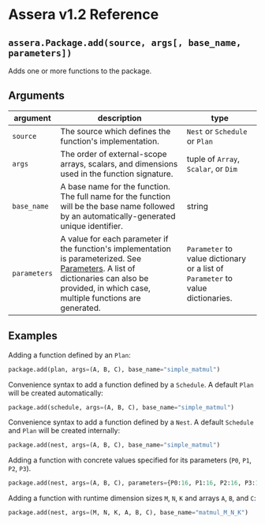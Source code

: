 [//]: # (Project: Assera)
[//]: # (Version: v1.2)

# Assera v1.2 Reference

## `assera.Package.add(source, args[, base_name, parameters])`
Adds one or more functions to the package.

## Arguments

argument | description | type
--- | --- | ---
`source` | The source which defines the function's implementation. | `Nest` or `Schedule` or `Plan`
`args` | The order of external-scope arrays, scalars, and dimensions used in the function signature. | tuple of `Array`, `Scalar`, or `Dim`
`base_name` | A base name for the function. The full name for the function will be the base name followed by an automatically-generated unique identifier. | string
`parameters` | A value for each parameter if the function's implementation is parameterized. See [Parameters](<../../../Manual/09%20Parameters.md>). A list of dictionaries can also be provided, in which case, multiple functions are generated.| `Parameter` to value dictionary or a list of `Parameter` to value dictionaries.

## Examples

Adding a function defined by an `Plan`:

```python
package.add(plan, args=(A, B, C), base_name="simple_matmul")
```

Convenience syntax to add a function defined by a `Schedule`. A default `Plan` will be created automatically:

```python
package.add(schedule, args=(A, B, C), base_name="simple_matmul")
```

Convenience syntax to add a function defined by a `Nest`. A default `Schedule` and `Plan` will be created internally:

```python
package.add(nest, args=(A, B, C), base_name="simple_matmul")
```

Adding a function with concrete values specified for its parameters (`P0`, `P1`, `P2`, `P3`).

```python
package.add(nest, args=(A, B, C), parameters={P0:16, P1:16, P2:16, P3:1}, base_name="matmul_16_16_16_1")
```

Adding a function with runtime dimension sizes `M`, `N`, `K` and arrays `A`, `B`, and `C`:

```python
package.add(nest, args=(M, N, K, A, B, C), base_name="matmul_M_N_K")
```


<div style="page-break-after: always;"></div>


